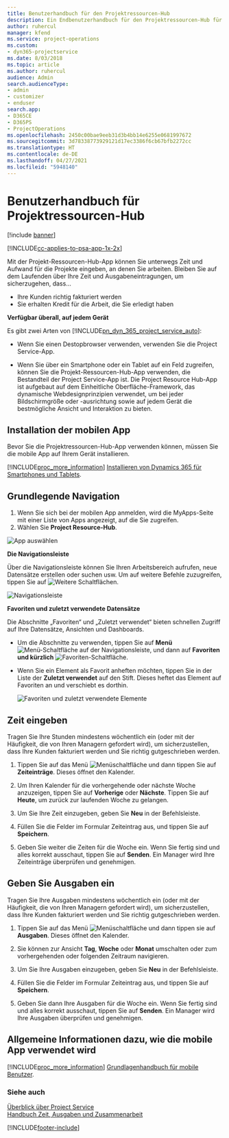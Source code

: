 ```yaml
---
title: Benutzerhandbuch für den Projektressourcen-Hub
description: Ein Endbenutzerhandbuch für den Projektressourcen-Hub für Project Service
author: ruhercul
manager: kfend
ms.service: project-operations
ms.custom:
- dyn365-projectservice
ms.date: 8/03/2018
ms.topic: article
ms.author: ruhercul
audience: Admin
search.audienceType:
- admin
- customizer
- enduser
search.app:
- D365CE
- D365PS
- ProjectOperations
ms.openlocfilehash: 2450c00bae9eeb31d3b4bb14e6255e0681997672
ms.sourcegitcommit: 3d78338773929121d17ec3386f6cb67bfb2272cc
ms.translationtype: HT
ms.contentlocale: de-DE
ms.lasthandoff: 04/27/2021
ms.locfileid: "5948140"
---
```

# <a name="user-guide-for-project-resource-hub"></a>Benutzerhandbuch für Projektressourcen-Hub

[!include [banner](../includes/psa-now-project-operations.md)]

[!INCLUDE[cc-applies-to-psa-app-1x-2x](../includes/cc-applies-to-psa-app-1x-2x.md)]

Mit der Projekt-Ressourcen-Hub-App können Sie unterwegs Zeit und Aufwand für die Projekte eingeben, an denen Sie arbeiten. Bleiben Sie auf dem Laufenden über Ihre Zeit und Ausgabeneintragungen, um sicherzugehen, dass…

- Ihre Kunden richtig fakturiert werden
- Sie erhalten Kredit für die Arbeit, die Sie erledigt haben

**Verfügbar überall, auf jedem Gerät**

Es gibt zwei Arten von [!INCLUDE[pn_dyn_365_project_service_auto](../includes/pn-dyn-365-project-service-auto.md)]: 

- Wenn Sie einen Destopbrowser verwenden, verwenden Sie die Project Service-App. 

- Wenn Sie über ein Smartphone oder ein Tablet auf ein Feld zugreifen, können Sie die Projekt-Ressourcen-Hub-App verwenden, die Bestandteil der Project Service-App ist. Die Project Resource Hub-App ist aufgebaut auf dem Einheitliche Oberfläche-Framework, das dynamische Webdesignprinzipien verwendet, um bei jeder Bildschirmgröße oder -ausrichtung sowie auf jedem Gerät die bestmögliche Ansicht und Interaktion zu bieten. 


## <a name="install-the-mobile-app"></a>Installation der mobilen App
Bevor Sie die Projektressourcen-Hub-App verwenden können, müssen Sie die mobile App auf Ihrem Gerät installieren. 

[!INCLUDE[proc_more_information](../includes/proc-more-information.md)] [Installieren von Dynamics 365 für Smartphones und Tablets](/dynamics365/mobile-app/install-dynamics-365-for-phones-and-tablets).

## <a name="basic-navigation"></a>Grundlegende Navigation
1.  Wenn Sie sich bei der mobilen App anmelden, wird die MyApps-Seite mit einer Liste von Apps angezeigt, auf die Sie zugreifen. 
2.  Wählen Sie **Project Resource-Hub**.

![App auswählen](media/chooseApp_1.png "App auswählen")

**Die Navigationsleiste**

Über die Navigationsleiste können Sie Ihren Arbeitsbereich aufrufen, neue Datensätze erstellen oder suchen usw. Um auf weitere Befehle zuzugreifen, tippen Sie auf ![Weitere Schaltflächen](media/MoreButton.png "Schaltfläche &quot;Mehr&quot;").

![Navigationsleiste](media/NavBar_2.png "Navigationsleiste")

**Favoriten und zuletzt verwendete Datensätze**

Die Abschnitte „Favoriten“ und „Zuletzt verwendet“ bieten schnellen Zugriff auf Ihre Datensätze, Ansichten und Dashboards. 

- Um die Abschnitte zu verwenden, tippen Sie auf **Menü** ![Menü-Schaltfläche](media/MenuButton.png "Menüschaltfläche") auf der Navigationsleiste, und dann auf **Favoriten und kürzlich** ![Favoriten-Schaltfläche](media/FavButton.png "Favoriten-Schaltfläche").

- Wenn Sie ein Element als Favorit anheften möchten, tippen Sie in der Liste der **Zuletzt verwendet** auf den Stift. Dieses heftet das Element auf Favoriten an und verschiebt es dorthin.

  ![Favoriten und zuletzt verwendete Elemente](media/Favs_3.png "Favoriten und zuletzt verwendete Elemente")
 
## <a name="enter-time"></a>Zeit eingeben
Tragen Sie Ihre Stunden mindestens wöchentlich ein (oder mit der Häufigkeit, die von Ihren Managern gefordert wird), um sicherzustellen, dass Ihre Kunden fakturiert werden und Sie richtig gutgeschrieben werden.

1. Tippen Sie auf das Menü ![Menüschaltfläche](media/MenuButton.png "Menüschaltfläche") und dann tippen Sie auf **Zeiteinträge**. Dieses öffnet den Kalender.

2. Um Ihren Kalender für die vorhergehende oder nächste Woche anzuzeigen, tippen Sie auf **Vorherige** oder **Nächste**. Tippen Sie auf **Heute**, um zurück zur laufenden Woche zu gelangen.

3. Um Sie Ihre Zeit einzugeben, geben Sie **Neu** in der Befehlsleiste. 

4. Füllen Sie die Felder im Formular Zeiteintrag aus, und tippen Sie auf **Speichern**.

5. Geben Sie weiter die Zeiten für die Woche ein. Wenn Sie fertig sind und alles korrekt ausschaut, tippen Sie auf **Senden**. Ein Manager wird Ihre Zeiteinträge überprüfen und genehmigen.

## <a name="enter-expenses"></a>Geben Sie Ausgaben ein 
Tragen Sie Ihre Ausgaben mindestens wöchentlich ein (oder mit der Häufigkeit, die von Ihren Managern gefordert wird), um sicherzustellen, dass Ihre Kunden fakturiert werden und Sie richtig gutgeschrieben werden.

1. Tippen Sie auf das Menü ![Menüschaltfläche](media/MenuButton.png "Menüschaltfläche") und dann tippen sie auf **Ausgaben**. Dieses öffnet den Kalender.

2. Sie können zur Ansicht **Tag**, **Woche** oder **Monat** umschalten oder zum vorhergehenden oder folgenden Zeitraum navigieren. 

3. Um Sie Ihre Ausgaben einzugeben, geben Sie **Neu** in der Befehlsleiste. 

4. Füllen Sie die Felder im Formular Zeiteintrag aus, und tippen Sie auf **Speichern**.

5. Geben Sie dann Ihre Ausgaben für die Woche ein. Wenn Sie fertig sind und alles korrekt ausschaut, tippen Sie auf **Senden**. Ein Manager wird Ihre Ausgaben überprüfen und genehmigen.

## <a name="general-information-on-how-to-use-the-mobile-app"></a>Allgemeine Informationen dazu, wie die mobile App verwendet wird 
[!INCLUDE[proc_more_information](../includes/proc-more-information.md)] [Grundlagenhandbuch für mobile Benutzer](/dynamics365/mobile-app/dynamics-365-phones-tablets-users-guide).

### <a name="see-also"></a>Siehe auch  
 [Überblick über Project Service](../psa/overview.md)   
 [Handbuch Zeit, Ausgaben und Zusammenarbeit](../psa/time-expense-collaboration-guide.md)   
 


[!INCLUDE[footer-include](../includes/footer-banner.md)]